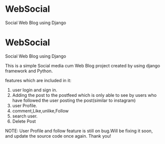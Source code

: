 # WebSocial
Social Web Blog using Django


# WebSocial
Social Web Blog using Django

This is a simple Social media cum Web Blog project created by using django framework and Python.

features which are included in it:
1. user login and sign in.
2. Adding the post to the postfeed which is only able to see by users who have followed the user posting the post(similar to instagram)
3. user Profile.
4. comment,Like,unlike,Follow
5. search user.
6. Delete Post


NOTE: User Profile and follow feature is still on bug.Will be fixing it soon, and update the source code once again.
Thank you!
